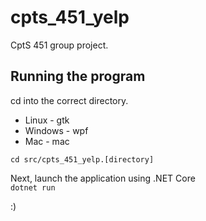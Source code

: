 # cpts_451_yelp
CptS 451 group project.

## Running the program
cd into the correct directory.
- Linux - gtk
- Windows - wpf
- Mac - mac  

```cd src/cpts_451_yelp.[directory]```  

Next, launch the application using .NET Core  
```dotnet run```

:)

